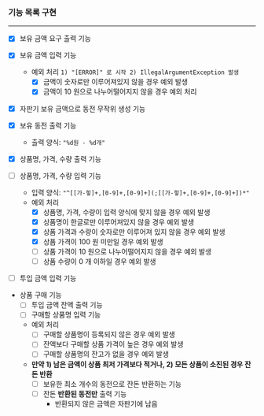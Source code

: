 ### 기능 목록 구현
***
- [X] 보유 금액 요구 출력 기능
- [X] 보유 금액 입력 기능
  - 예외 처리 `1) "[ERROR]" 로 시작 2) IllegalArgumentException 발생`
    - [X] 금액이 숫자로만 이루어져있지 않을 경우 예외 발생
    - [X] 금액이 10 원으로 나누어떨어지지 않을 경우 예외 처리

- [X] 자판기 보유 금액으로 동전 무작위 생성 기능

- [x] 보유 동전 출력 기능
  - 출력 양식: `"%d원 - %d개"`

- [X] 상품명, 가격, 수량 출력 기능
- [ ] 상품명, 가격, 수량 입력 기능
  - 입력 양식: `"^[[가-힣]+,[0-9]+,[0-9]+](;[[가-힣]+,[0-9]+,[0-9]+])*"`
  - 예외 처리
    - [X] 상품명, 가격, 수량이 입력 양식에 맞지 않을 경우 예외 발생
    - [X] 상품명이 한글로만 이루어져있지 않을 경우 예외 발생
    - [X] 상품 가격과 수량이 숫자로만 이루어져 있지 않을 경우 예외 발생
    - [X] 상품 가격이 100 원 미만일 경우 예외 발생
    - [ ] 상품 가격이 10 원으로 나누어떨어지지 않을 경우 예외 발생
    - [ ] 상품 수량이 0 개 이하일 경우 예외 발생

- [ ] 투입 금액 입력 기능

- 상품 구매 기능
  - [ ] 투입 금액 잔액 출력 기능
  - [ ] 구매할 상품명 입력 기능
  - 예외 처리
    - [ ] 구매할 상품명이 등록되지 않은 경우 예외 발생
    - [ ] 잔액보다 구매할 상품 가격이 높은 경우 예외 발생
    - [ ] 구매할 상품명의 잔고가 없을 경우 예외 발생
  - **만약 1) 남은 금액이 상품 최저 가격보다 적거나, 2) 모든 상품이 소진된 경우 잔돈 반환**
    - [ ] 보유한 최소 개수의 동전으로 잔돈 반환하는 기능
    - [ ] 잔돈 **반환된 동전만** 출력 기능
      - 반환되지 않은 금액은 자판기에 남음
  